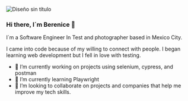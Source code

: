 ![Diseño sin título](https://github.com/berenicehr/berenicehr/assets/86328211/f5a04acb-5f15-46fc-ac3b-cd892afdd6dd)

### Hi there, I´m Berenice 👋
I´m a Software Engineer In Test and photographer based in Mexico City.

I came into code because of my willing to connect with people. I began learning web development but I fell in love with testing.
- 🔭 I’m currently working on projects using selenium, cypress, and postman
- 🌱 I’m currently learning Playwright
- 👯 I’m looking to collaborate on projects and companies that help me improve my tech skills.


